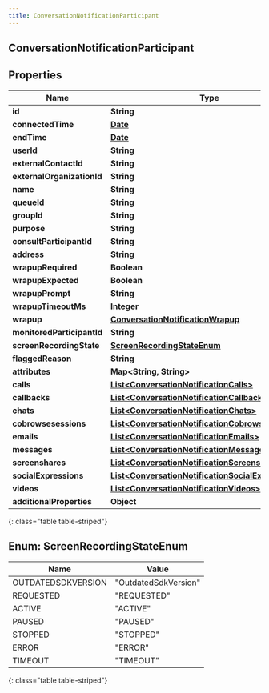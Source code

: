 ```yaml
---
title: ConversationNotificationParticipant
---
```

## ConversationNotificationParticipant


## Properties

| Name | Type | Description | Notes |
| ------------ | ------------- | ------------- | ------------- |
| **id** | **String** |  |  [optional] |
| **connectedTime** | [**Date**](Date.html) |  |  [optional] |
| **endTime** | [**Date**](Date.html) |  |  [optional] |
| **userId** | **String** |  |  [optional] |
| **externalContactId** | **String** |  |  [optional] |
| **externalOrganizationId** | **String** |  |  [optional] |
| **name** | **String** |  |  [optional] |
| **queueId** | **String** |  |  [optional] |
| **groupId** | **String** |  |  [optional] |
| **purpose** | **String** |  |  [optional] |
| **consultParticipantId** | **String** |  |  [optional] |
| **address** | **String** |  |  [optional] |
| **wrapupRequired** | **Boolean** |  |  [optional] |
| **wrapupExpected** | **Boolean** |  |  [optional] |
| **wrapupPrompt** | **String** |  |  [optional] |
| **wrapupTimeoutMs** | **Integer** |  |  [optional] |
| **wrapup** | [**ConversationNotificationWrapup**](ConversationNotificationWrapup.html) |  |  [optional] |
| **monitoredParticipantId** | **String** |  |  [optional] |
| **screenRecordingState** | [**ScreenRecordingStateEnum**](#ScreenRecordingStateEnum) |  |  [optional] |
| **flaggedReason** | **String** |  |  [optional] |
| **attributes** | **Map&lt;String, String&gt;** |  |  [optional] |
| **calls** | [**List&lt;ConversationNotificationCalls&gt;**](ConversationNotificationCalls.html) |  |  [optional] |
| **callbacks** | [**List&lt;ConversationNotificationCallbacks&gt;**](ConversationNotificationCallbacks.html) |  |  [optional] |
| **chats** | [**List&lt;ConversationNotificationChats&gt;**](ConversationNotificationChats.html) |  |  [optional] |
| **cobrowsesessions** | [**List&lt;ConversationNotificationCobrowsesessions&gt;**](ConversationNotificationCobrowsesessions.html) |  |  [optional] |
| **emails** | [**List&lt;ConversationNotificationEmails&gt;**](ConversationNotificationEmails.html) |  |  [optional] |
| **messages** | [**List&lt;ConversationNotificationMessages1&gt;**](ConversationNotificationMessages1.html) |  |  [optional] |
| **screenshares** | [**List&lt;ConversationNotificationScreenshares&gt;**](ConversationNotificationScreenshares.html) |  |  [optional] |
| **socialExpressions** | [**List&lt;ConversationNotificationSocialExpressions&gt;**](ConversationNotificationSocialExpressions.html) |  |  [optional] |
| **videos** | [**List&lt;ConversationNotificationVideos&gt;**](ConversationNotificationVideos.html) |  |  [optional] |
| **additionalProperties** | **Object** |  |  [optional] |
{: class="table table-striped"}


<a name="ScreenRecordingStateEnum"></a>

## Enum: ScreenRecordingStateEnum

| Name | Value |
| ---- | ----- |
| OUTDATEDSDKVERSION | &quot;OutdatedSdkVersion&quot; |
| REQUESTED | &quot;REQUESTED&quot; |
| ACTIVE | &quot;ACTIVE&quot; |
| PAUSED | &quot;PAUSED&quot; |
| STOPPED | &quot;STOPPED&quot; |
| ERROR | &quot;ERROR&quot; |
| TIMEOUT | &quot;TIMEOUT&quot; |
{: class="table table-striped"}



